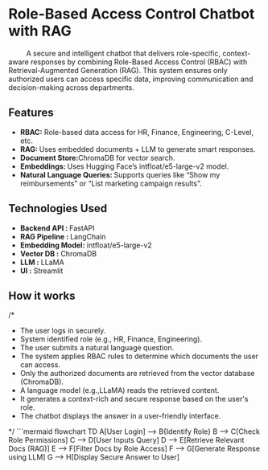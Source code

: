 <h1> Role-Based Access Control Chatbot with RAG </h1>

<div>   
  <p>&nbsp&nbsp&nbsp&nbsp&nbsp&nbsp&nbsp&nbsp A secure and intelligent chatbot that delivers role-specific, context-aware responses by combining Role-Based Access Control (RBAC) with Retrieval-Augmented Generation (RAG). This system ensures only authorized users can access specific data, improving communication and decision-making across departments.</p>

<h2>Features</h2>
<ul>
  <li><b>RBAC:</b> Role-based data access for HR, Finance, Engineering, C-Level, etc.</li>
  <li><b>RAG: </b> Uses embedded documents + LLM to generate smart responses.</li>
  <li><b>Document Store:</b>ChromaDB for vector search.</li>
  <li><b> Embeddings: </b> Uses Hugging Face’s intfloat/e5-large-v2 model.</li>
  <li><b>Natural Language Queries: </b> Supports queries like “Show my reimbursements” or “List marketing campaign results”.</li>
</ul>
<h2> Technologies Used</h2>
<ul>
<li><b>Backend API : </b> FastAPI</li>
<li><b>	RAG Pipeline : </b> LangChain</li>
<li><b>Embedding Model:</b> intfloat/e5-large-v2</li>
<li><b>Vector DB  :</b> ChromaDB </li>
<li><b>LLM	:</b> LLaMA</li>
<li><b>UI  :</b> Streamlit</li>                                   
</ul>
<h2>How it works</h2>
/*<ul>
<li>The user logs in securely.</li>
<li>System identified role (e.g., HR, Finance, Engineering).</li>
<li>The user submits a natural language question.</li>
<li>The system applies RBAC rules to determine which documents the user can access.</li>
<li>Only the authorized documents are retrieved from the vector database (ChromaDB).</li>
<li>A language model (e.g.,LLaMA) reads the retrieved content.</li>
<li>It generates a context-rich and secure response based on the user's role.</li>
<li>The chatbot displays the answer in a user-friendly interface. </li></ul>*/
```mermaid
flowchart TD
    A[User Login] --> B{Identify Role}
    B --> C[Check Role Permissions]
    C --> D[User Inputs Query]
    D --> E[Retrieve Relevant Docs (RAG)]
    E --> F[Filter Docs by Role Access]
    F --> G[Generate Response using LLM]
    G --> H[Display Secure Answer to User]


